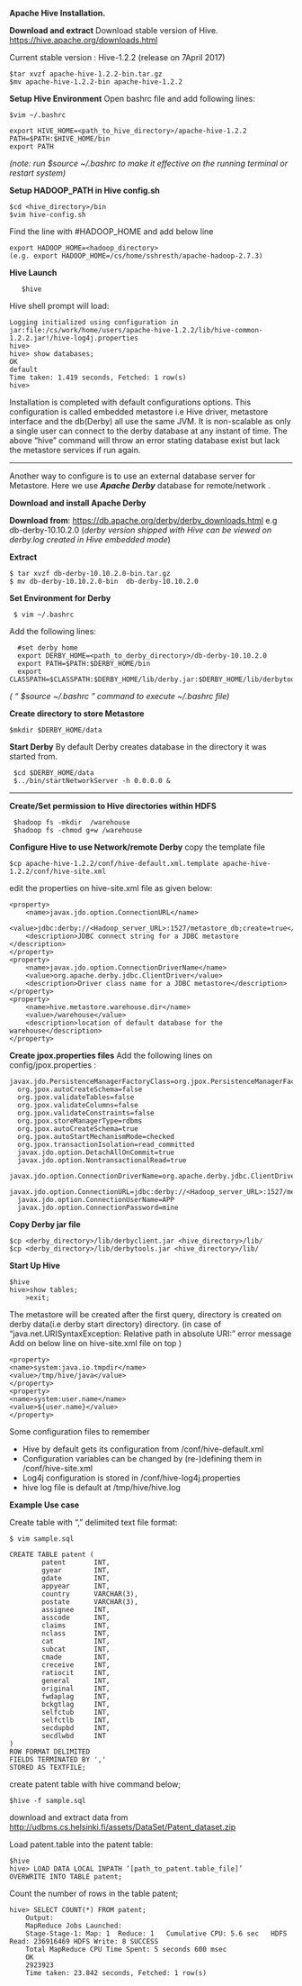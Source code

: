 **Apache Hive Installation.**

**Download and extract**
Download stable version of Hive. 
https://hive.apache.org/downloads.html 

Current stable version : Hive-1.2.2 (release on 7April 2017)

    $tar xvzf apache-hive-1.2.2-bin.tar.gz
    $mv apache-hive-1.2.2-bin apache-hive-1.2.2
    
**Setup Hive Environment**
Open bashrc file and add following lines:
	
    $vim ~/.bashrc

    export HIVE_HOME=<path_to_hive_directory>/apache-hive-1.2.2
    PATH=$PATH:$HIVE_HOME/bin
    export PATH

*(note: run $source ~/.bashrc to make it effective on the running terminal or restart system)*

**Setup HADOOP_PATH in Hive config.sh**

    $cd <hive_directory>/bin
    $vim hive-config.sh
    
Find the line with #HADOOP_HOME and add below line

    export HADOOP_HOME=<hadoop_directory> 
    (e.g. export HADOOP_HOME=/cs/home/sshresth/apache-hadoop-2.7.3)


**Hive Launch**

       $hive

Hive shell  prompt will load:

    Logging initialized using configuration in jar:file:/cs/work/home/users/apache-hive-1.2.2/lib/hive-common-1.2.2.jar!/hive-log4j.properties
    hive>
    hive> show databases;
    OK
    default
    Time taken: 1.419 seconds, Fetched: 1 row(s)
    hive>
   
Installation is completed with default configurations options. This configuration is called embedded metastore i.e Hive driver, metastore interface and the db(Derby) all use the same JVM. It is non-scalable as only a single user can connect to the derby database at any instant of time. The above “hive” command will throw an error stating database exist but lack the metastore services if run again.

---------------------------------------------------------------------------------
Another way to configure is to use an external database server for Metastore. Here we use ***Apache Derby*** database for remote/network . 

**Download and install Apache Derby**
 
**Download from**:
https://db.apache.org/derby/derby_downloads.html
 e.g db-derby-10.10.2.0 (*derby version shipped with Hive can be viewed on derby.log created in Hive embedded mode*)

**Extract**

    $ tar xvzf db-derby-10.10.2.0-bin.tar.gz
    $ mv db-derby-10.10.2.0-bin  db-derby-10.10.2.0

 
**Set Environment for Derby**
   
     $ vim ~/.bashrc
     
Add the following lines:    

      #set derby home
      export DERBY_HOME=<path_to_derby_directory>/db-derby-10.10.2.0
      export PATH=$PATH:$DERBY_HOME/bin
      export CLASSPATH=$CLASSPATH:$DERBY_HOME/lib/derby.jar:$DERBY_HOME/lib/derbytools.jar
*( “ $source ~/.bashrc ”  command to execute ~/.bashrc file)*
 
**Create directory to store Metastore**

    $mkdir $DERBY_HOME/data

 **Start Derby**
By default Derby creates database in the directory it was started from.
   
     $cd $DERBY_HOME/data
     $../bin/startNetworkServer -h 0.0.0.0 &
 
---------------------------------------------------------------------------------
**Create/Set permission to Hive directories within HDFS**
  
     $hadoop fs -mkdir  /warehouse
     $hadoop fs -chmod g+w /warehouse
     
**Configure Hive to use Network/remote Derby**
copy the template file

    $cp apache-hive-1.2.2/conf/hive-default.xml.template apache-hive-1.2.2/conf/hive-site.xml

 edit the properties on hive-site.xml file as given below:

    <property>
	    <name>javax.jdo.option.ConnectionURL</name>
	    <value>jdbc:derby://<Hadoop_server_URL>:1527/metastore_db;create=true</value>
	    <description>JDBC connect string for a JDBC metastore </description>
    </property> 
    <property>
	    <name>javax.jdo.option.ConnectionDriverName</name>
	    <value>org.apache.derby.jdbc.ClientDriver</value>
	    <description>Driver class name for a JDBC metastore</description>
    </property>
    <property>
	    <name>hive.metastore.warehouse.dir</name>
	    <value>/warehouse</value>
	    <description>location of default database for the warehouse</description>
    </property>

**Create jpox.properties files**
Add the following lines on config/jpox.properties :

    javax.jdo.PersistenceManagerFactoryClass=org.jpox.PersistenceManagerFactoryImpl
      org.jpox.autoCreateSchema=false
      org.jpox.validateTables=false
      org.jpox.validateColumns=false
      org.jpox.validateConstraints=false
      org.jpox.storeManagerType=rdbms
      org.jpox.autoCreateSchema=true
      org.jpox.autoStartMechanismMode=checked
      org.jpox.transactionIsolation=read_committed
      javax.jdo.option.DetachAllOnCommit=true
      javax.jdo.option.NontransactionalRead=true
      javax.jdo.option.ConnectionDriverName=org.apache.derby.jdbc.ClientDriver
      javax.jdo.option.ConnectionURL=jdbc:derby://<Hadoop_server_URL>:1527/metastore_db;create=true
      javax.jdo.option.ConnectionUserName=APP
      javax.jdo.option.ConnectionPassword=mine
      
**Copy Derby jar file**

    $cp <derby_directory>/lib/derbyclient.jar <hive_directory>/lib/
    $cp <derby_directory>/lib/derbytools.jar <hive_directory>/lib/
    
**Start Up Hive**

    $hive
    hive>show tables;
    	>exit;

 
The metastore will be created after the first query, directory is created on derby data(i.e derby start directory) directory. 
(in case of “java.net.URISyntaxException: Relative path in absolute URI:” error message 
Add on below line on hive-site.xml file on top )

    <property>
    <name>system:java.io.tmpdir</name>
    <value>/tmp/hive/java</value>
    </property>
    <property>
    <name>system:user.name</name>
    <value>${user.name}</value>
    </property>

Some configuration files to remember

 -  Hive by default gets its configuration from <install-dir>/conf/hive-default.xml
 - Configuration variables can be changed by (re-)defining them in <install-dir>/conf/hive-site.xml
 - Log4j configuration is stored in <install-dir>/conf/hive-log4j.properties
 - hive log file is default at /tmp/hive/hive.log

**Example Use case** 

Create table with “,” delimited text file format:

    $ vim sample.sql    
   
    CREATE TABLE patent (
            patent       INT,
            gyear        INT,
            gdate        INT,
            appyear      INT,
            country      VARCHAR(3),
            postate      VARCHAR(3),
            assignee     INT,
            asscode      INT,
            claims       INT,
            nclass       INT,
            cat          INT,
            subcat       INT,
            cmade        INT,
            creceive     INT,
            ratiocit     INT,
            general      INT,
            original     INT,
            fwdaplag     INT,
            bckgtlag     INT,
            selfctub     INT,
            selfctlb     INT,
            secdupbd     INT,
            secdlwbd     INT
    )
    ROW FORMAT DELIMITED
    FIELDS TERMINATED BY ','
    STORED AS TEXTFILE;

create patent table with hive command below;

    $hive -f sample.sql

download and extract data from 
http://udbms.cs.helsinki.fi/assets/DataSet/Patent_dataset.zip

Load patent.table into the patent table:
	
    $hive 
    hive> LOAD DATA LOCAL INPATH ‘[path_to_patent.table_file]’
    OVERWRITE INTO TABLE patent;

Count the number of rows in the table patent;
 
    hive> SELECT COUNT(*) FROM patent;
        Output:
        MapReduce Jobs Launched:
        Stage-Stage-1: Map: 1  Reduce: 1   Cumulative CPU: 5.6 sec   HDFS Read: 236916469 HDFS Write: 8 SUCCESS
        Total MapReduce CPU Time Spent: 5 seconds 600 msec
        OK
        2923923
        Time taken: 23.842 seconds, Fetched: 1 row(s)






